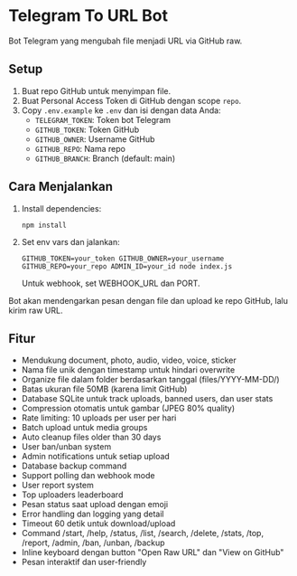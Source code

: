 # Telegram To URL Bot

Bot Telegram yang mengubah file menjadi URL via GitHub raw.

## Setup

1. Buat repo GitHub untuk menyimpan file.
2. Buat Personal Access Token di GitHub dengan scope `repo`.
3. Copy `.env.example` ke `.env` dan isi dengan data Anda:
   - `TELEGRAM_TOKEN`: Token bot Telegram
   - `GITHUB_TOKEN`: Token GitHub
   - `GITHUB_OWNER`: Username GitHub
   - `GITHUB_REPO`: Nama repo
   - `GITHUB_BRANCH`: Branch (default: main)

## Cara Menjalankan

1. Install dependencies:
   ```
   npm install
   ```

2. Set env vars dan jalankan:
   ```
   GITHUB_TOKEN=your_token GITHUB_OWNER=your_username GITHUB_REPO=your_repo ADMIN_ID=your_id node index.js
   ```
   Untuk webhook, set WEBHOOK_URL dan PORT.

Bot akan mendengarkan pesan dengan file dan upload ke repo GitHub, lalu kirim raw URL.

## Fitur

- Mendukung document, photo, audio, video, voice, sticker
- Nama file unik dengan timestamp untuk hindari overwrite
- Organize file dalam folder berdasarkan tanggal (files/YYYY-MM-DD/)
- Batas ukuran file 50MB (karena limit GitHub)
- Database SQLite untuk track uploads, banned users, dan user stats
- Compression otomatis untuk gambar (JPEG 80% quality)
- Rate limiting: 10 uploads per user per hari
- Batch upload untuk media groups
- Auto cleanup files older than 30 days
- User ban/unban system
- Admin notifications untuk setiap upload
- Database backup command
- Support polling dan webhook mode
- User report system
- Top uploaders leaderboard
- Pesan status saat upload dengan emoji
- Error handling dan logging yang detail
- Timeout 60 detik untuk download/upload
- Command /start, /help, /status, /list, /search, /delete, /stats, /top, /report, /admin, /ban, /unban, /backup
- Inline keyboard dengan button "Open Raw URL" dan "View on GitHub"
- Pesan interaktif dan user-friendly